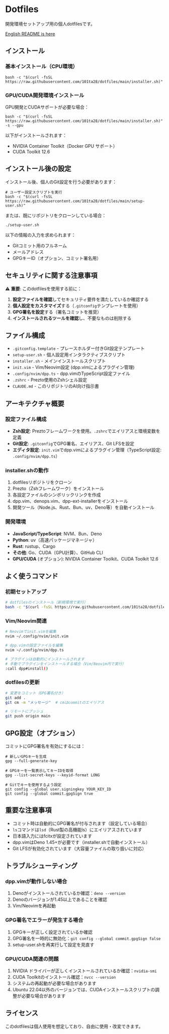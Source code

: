 # Dotfiles

開発環境セットアップ用の個人dotfilesです。

[English README is here](./README.md)

## インストール

### 基本インストール（CPU環境）

```shell
bash -c "$(curl -fsSL https://raw.githubusercontent.com/101ta28/dotfiles/main/installer.sh)"
```

### GPU/CUDA開発環境インストール

GPU開発とCUDAサポートが必要な場合：

```shell
bash -c "$(curl -fsSL https://raw.githubusercontent.com/101ta28/dotfiles/main/installer.sh)" -s --gpu
```

以下がインストールされます：

- NVIDIA Container Toolkit（Docker GPU サポート）
- CUDA Toolkit 12.6

## インストール後の設定

インストール後、個人のGit設定を行う必要があります：

```shell
# ユーザー設定スクリプトを実行
bash -c "$(curl -fsSL https://raw.githubusercontent.com/101ta28/dotfiles/main/setup-user.sh)"
```

または、既にリポジトリをクローンしている場合：

```shell
./setup-user.sh
```

以下の情報の入力を求められます：

- Gitコミット用のフルネーム
- メールアドレス
- GPGキーID（オプション、コミット署名用）

## セキュリティに関する注意事項

⚠️ **重要**: このdotfilesを使用する前に：

1. **設定ファイルを確認**してセキュリティ要件を満たしているか確認する
2. **個人設定をカスタマイズ**する（`.gitconfig`テンプレートを使用）
3. **GPG署名を設定**する（署名コミットを推奨）
4. **インストールされるツールを確認**し、不要なものは削除する

## ファイル構成

- `.gitconfig.template` - プレースホルダー付きGit設定テンプレート
- `setup-user.sh` - 個人設定用インタラクティブスクリプト
- `installer.sh` - メインインストールスクリプト
- `init.vim` - Vim/Neovim設定 (dpp.vimによるプラグイン管理)
- `.config/nvim/dpp.ts` - dpp.vimのTypeScript設定ファイル
- `.zshrc` - Prezto使用のZshシェル設定
- `CLAUDE.md` - このリポジトリのAI向け指示書

## アーキテクチャ概要

### 設定ファイル構成

- **Zsh設定**: Preztoフレームワークを使用。`.zshrc`でエイリアスと環境変数を定義
- **Git設定**: `.gitconfig`でGPG署名、エイリアス、Git LFSを設定
- **エディタ設定**: `init.vim`でdpp.vimによるプラグイン管理（TypeScript設定: `.config/nvim/dpp.ts`）

### installer.shの動作

1. dotfilesリポジトリをクローン
2. Prezto（Zshフレームワーク）をインストール
3. 各設定ファイルのシンボリックリンクを作成
4. dpp.vim、denops.vim、dpp-ext-installerをインストール
5. 開発ツール（Node.js、Rust、Bun、uv、Deno等）を自動インストール

### 開発環境

- **JavaScript/TypeScript**: NVM、Bun、Deno
- **Python**: uv（高速パッケージマネージャ）
- **Rust**: rustup、Cargo
- **その他**: Go、CUDA（GPU計算）、GitHub CLI
- **GPU/CUDA** (オプション): NVIDIA Container Toolkit、CUDA Toolkit 12.6

## よく使うコマンド

### 初期セットアップ

```bash
# dotfilesのインストール（新規環境で実行）
bash -c "$(curl -fsSL https://raw.githubusercontent.com/101ta28/dotfiles/main/installer.sh)"
```

### Vim/Neovim関連

```bash
# Neovimでinit.vimを編集
nvim ~/.config/nvim/init.vim

# dpp.vimの設定ファイルを編集
nvim ~/.config/nvim/dpp.ts

# プラグインは自動的にインストールされます
# 手動でプラグインをインストールする場合（Vim/Neovim内で実行）
:call dpp#install()
```

### dotfilesの更新

```bash
# 変更をコミット（GPG署名付き）
git add .
git cm -m "メッセージ"  # cmはcommitのエイリアス

# リモートにプッシュ
git push origin main
```

## GPG設定（オプション）

コミットにGPG署名を有効にするには：

```shell
# 新しいGPGキーを生成
gpg --full-generate-key

# GPGキーを一覧表示してキーIDを取得
gpg --list-secret-keys --keyid-format LONG

# Gitでキーを使用するよう設定
git config --global user.signingkey YOUR_KEY_ID
git config --global commit.gpgSign true
```

## 重要な注意事項

- コミット時は自動的にGPG署名が付与されます（設定している場合）
- `ls`コマンドは`lsd`（Rust製の高機能ls）にエイリアスされています
- 日本語入力にはfcitxが設定されています
- dpp.vimはDeno 1.45+が必要です（installer.shで自動インストール）
- Git LFSが有効化されています（大容量ファイルの取り扱いに対応）

## トラブルシューティング

### dpp.vimが動作しない場合

1. Denoがインストールされているか確認：`deno --version`
2. Denoのバージョンが1.45以上であることを確認
3. Vim/Neovimを再起動

### GPG署名でエラーが発生する場合

1. GPGキーが正しく設定されているか確認
2. GPG署名を一時的に無効化：`git config --global commit.gpgSign false`
3. setup-user.shを再実行して設定を見直す

### GPU/CUDA関連の問題

1. NVIDIA ドライバーが正しくインストールされているか確認：`nvidia-smi`
2. CUDA Toolkitのインストール確認：`nvcc --version`
3. システムの再起動が必要な場合があります
4. Ubuntu 22.04以外のバージョンでは、CUDAインストールスクリプトの調整が必要な場合があります

## ライセンス

このdotfilesは個人使用を想定しており、自由に使用・改変できます。
